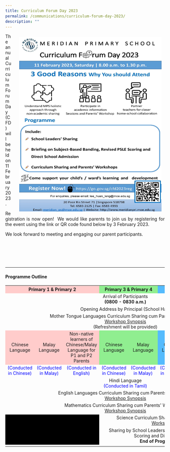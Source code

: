 ```yaml
---
title: Curriculum Forum Day 2023
permalink: /communications/curriculum-forum-day-2023/
description: ""
---
```

<img src="/images/Communication/CFD%202023/Curriculum%20Forum%20Day%202023%20Poster.jpg" style="width:450px;height:550px;float:right; padding: 10px 10px 15px 25px;">

<p align = "justify">The annual Curriculum Forum Day (CFD) will be held on 11 February 2023.</p>

<p align = "justify">Registration is now open!  We would like parents to join us by registering for the event using the link or QR code found below by 3 February 2023. </p>

<p align = "justify">We look forward to meeting and engaging our parent participants.</p>
<br>
<br>
<br>
<br>
<hr>

#### Programme Outline

<table style="width: 100%"> 
<tr> 
	<th colspan="3" style="text-align:center;background-color:#FFCCCB;">Primary 1 & Primary 2</th> 
	<th colspan="2" style="text-align:center;background-color:#90EE90;">Primary 3 & Primary 4</th> 
	<th colspan="3" style="text-align:center;background-color:#55BBFD;">Primary 5 & Primary 6</th> 
	</tr> 
	<tr>
		<td colspan="8" style="text-align:center" >Arrival of Participants <br><b>(0800 - 0830 a.m.)</b></td>
	</tr>
	<tr>
		<td colspan="8" style="text-align:center" >Opening Address by Principal (School Hall)</td>
	</tr>
	<tr>
		<td colspan="8" style="text-align:center" >Mother Tongue Languages Curriculum Sharing cum Parents' Workshops<br><a href = "/files/Communications/CFD%202023/MTL/Synopsis%20for%20MTL%20Workshop%20CFD%202023_Updated_31%20Jan%202023.pdf" target="_blank">Workshop Synopsis</a> <br>(Refreshment will be provided)</td>
	</tr>
	<tr>
  <td style="text-align:center;vertical-align: middle;background-color:#FFCCCB;">Chinese Language</td>
  <td style="text-align:center;vertical-align: middle;background-color:#FFCCCB;">Malay Language</td>
  <td style="text-align:center;background-color:#FFCCCB;">Non-native learners of<br>Chinese/Malay Language for P1 and P2 Parents</td>
		<td style="text-align:center;vertical-align: middle;background-color:#90EE90;">Chinese Language</td>
		<td style="text-align:center;vertical-align: middle;background-color:#90EE90;">Malay Language</td>
		<td style="text-align:center;vertical-align: middle;background-color:#55BBFD;">Chinese Language</td>
		<td style="text-align:center;vertical-align: middle;background-color:#55BBFD;">Malay Language</td>
		<td style="text-align:center;vertical-align: middle;background-color:#55BBFD;">Tamil Language</td>
 </tr>
	<tr>
  <td style="color:Blue;text-align:center;font-size: 14px;">(Conducted in Chinese)</td>
    <td style="color:Blue;text-align:center;font-size: 14px">(Conducted in Malay)</td>
   <td style="color:Blue;text-align:center;font-size: 14px">(Conducted in English)</td>
		<td style="color:Blue;text-align:center;font-size: 14px">(Conducted in Chinese)</td>
		<td style="color:Blue;text-align:center;font-size: 14px">(Conducted in Malay)</td>
		<td style="color:Blue;text-align:center;font-size: 14px">(Conducted in Chinese)</td>
		<td style="color:Blue;text-align:center;font-size: 14px">(Conducted in Malay)</td>
		<td style="color:Blue;text-align:center;font-size: 14px">(Conducted in Tamil)</td>
 </tr>
	<tr>
		<td colspan="8" style="text-align:center" >Hindi Language <br><span style="color:Blue;font-size: 14px">(Conducted in Tamil)</span></td>
	</tr>
		<tr>
		<td colspan="8" style="text-align:center" >English Languages Curriculum Sharing cum Parents' Workshops <br><a href = "/files/Communications/CFD%202023/EL/EL_Synopsis.pdf" target="_blank">Workshop Synopsis</a><br></td>
	</tr>
	<tr>
		<td colspan="8" style="text-align:center" >Mathematics Curriculum Sharing cum Parents' Workshops <br><a href ="/files/Communications/CFD%202023/Math/Synopsis_Math_Updated.pdf" target="_blank">Workshop Synopsis</a><br></td>
	</tr>
	<tr>
		<td colspan="3" style="text-align:center;background-color:Black;" ></td>
		<td colspan="5" style="text-align:center" >Science Curriculum Sharing cum Parents' Workshops <br><a href ="/files/Communications/CFD%202023/Science/Science_Synopsis.pdf" target="_blank">Workshop Synopsis</a><br></td>
	</tr>
	<tr>
		<td colspan="3" style="text-align:center;background-color:Black;" ></td>
		<td colspan="5" style="text-align:center" >Sharing by School Leaders on Subject-Based Banding, PSLE Scoring and Direct school Admission <br><b>End of Programme (1.30 p.m.)</b></td>
	</tr>
	<tr>
		<td></td>
	</tr>
</table>

